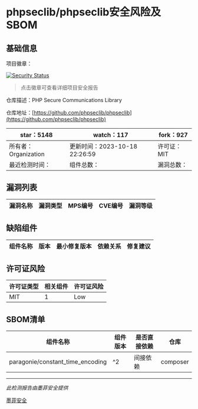 # phpseclib/phpseclib安全风险及SBOM

## 基础信息

项目徽章：

[![Security Status](https://www.murphysec.com/platform3/v31/badge/1715080276375027712.svg)](https://www.murphysec.com/console/report/1715080275800408064/1715080276375027712)

> 点击徽章可查看详细项目安全报告

仓库描述：PHP Secure Communications Library

仓库地址：[https://github.com/phpseclib/phpseclib](https://github.com/phpseclib/phpseclib)

| star：5148 | watch：117 | fork：927 |
| ----------- | -------------- | ------------ |
| 所有者：Organization | 更新时间：2023-10-18 22:26:59 | 许可证：MIT |
| 最近检测时间： | 组件总数： | 漏洞总数： |




## 漏洞列表

| 漏洞名称 | 漏洞类型 | MPS编号 | CVE编号 | 漏洞等级 |
| ------- | ------ | ------- | ------ | ----- |





## 缺陷组件

| 组件名称 | 版本 | 最小修复版本 | 依赖关系 | 修复建议 |
| -------- | ---- | ------------ | -------- | -------- |





## 许可证风险

| 许可证类型 | 相关组件 | 许可证风险 |
| ---------- | -------- | ---------- |
|MIT|1|Low|




## SBOM清单

| 组件名称 | 组件版本 | 是否直接依赖 | 仓库 |
| -------- | -------- | ------------ | ---- |
|paragonie/constant_time_encoding|^2|间接依赖|composer|


------

*此检测报告由墨菲安全提供*

[墨菲安全](www.murphysec.com)